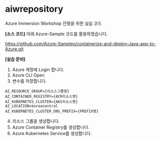 # aiwrepository
Azure Immersion Workshop 진행을 위한 실습 코드


**[소스 코드]**
아래 Azure-Sample 코드를 활용하였습니다. 

https://github.com/Azure-Samples/containerize-and-deploy-Java-app-to-Azure.git

**[실습 준비]**
1. Azure 계정에 Login 합니다.
2. Azure CLI Open
3. 변수를 저장합니다.
```
AZ_RESOURCE_GROUP={리소스그룹명}
AZ_CONTAINER_REGISTRY={ACR리소스명}
AZ_KUBERNETES_CLUSTER={AKS리소스명}
AZ_LOCATION=koreacentral
AZ_KUBERNETES_CLUSTER_DNS_PREFIX={PREFIX명}
```
4. 리소스 그룹을 생성합니다.
5. Azure Container Registry를 생성합니다.
6. Azure Kubernetes Service를 생성합니다. 


